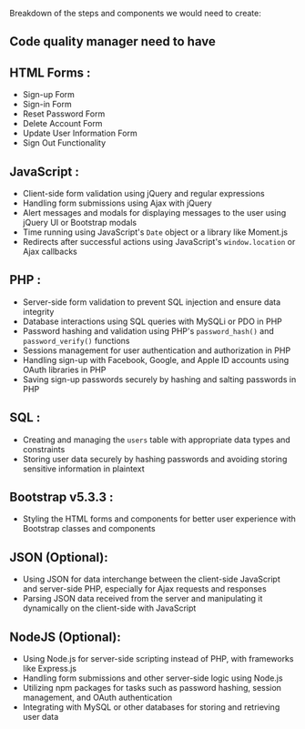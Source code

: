 Breakdown of the steps and components we would need to create:


## **Code quality manager need to have**

## **HTML Forms** :

* Sign-up Form
* Sign-in Form
* Reset Password Form
* Delete Account Form
* Update User Information Form
* Sign Out Functionality

## **JavaScript** :

* Client-side form validation using jQuery and regular expressions
* Handling form submissions using Ajax with jQuery
* Alert messages and modals for displaying messages to the user using jQuery UI or Bootstrap modals
* Time running using JavaScript's `Date` object or a library like Moment.js
* Redirects after successful actions using JavaScript's `window.location` or Ajax callbacks

## **PHP** :

* Server-side form validation to prevent SQL injection and ensure data integrity
* Database interactions using SQL queries with MySQLi or PDO in PHP
* Password hashing and validation using PHP's `password_hash()` and `password_verify()` functions
* Sessions management for user authentication and authorization in PHP
* Handling sign-up with Facebook, Google, and Apple ID accounts using OAuth libraries in PHP
* Saving sign-up passwords securely by hashing and salting passwords in PHP

## **SQL** :

* Creating and managing the `users` table with appropriate data types and constraints
* Storing user data securely by hashing passwords and avoiding storing sensitive information in plaintext

## **Bootstrap v5.3.3** :

* Styling the HTML forms and components for better user experience with Bootstrap classes and components

## **JSON** (Optional):

* Using JSON for data interchange between the client-side JavaScript and server-side PHP, especially for Ajax requests and responses
* Parsing JSON data received from the server and manipulating it dynamically on the client-side with JavaScript

## **NodeJS** (Optional):

* Using Node.js for server-side scripting instead of PHP, with frameworks like Express.js
* Handling form submissions and other server-side logic using Node.js
* Utilizing npm packages for tasks such as password hashing, session management, and OAuth authentication
* Integrating with MySQL or other databases for storing and retrieving user data
